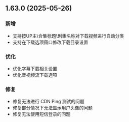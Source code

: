 ## 1.63.0 (2025-05-26)
### 新增
* 支持按UP主\合集标题\剧集名称对下载视频进行自动分类
* 支持在下载选项窗口修改下载目录设置

### 优化
* 优化字幕下载相关设置
* 优化音视频流下载选项

### 修复
* 修复无法进行 CDN Ping 测试的问题
* 修复部分情况下无法显示用户头像的问题
* 修复无法使用短信登录的问题